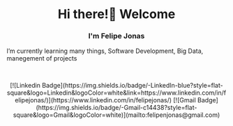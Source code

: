 <h1 align="center">Hi there!👋 Welcome</h1>
<h3 align="center">I'm Felipe Jonas</h3>

I’m currently learning many things, Software Development, Big Data, manegement of projects</p>
<br>
<p align="center"> [![Linkedin Badge](https://img.shields.io/badge/-LinkedIn-blue?style=flat-square&logo=Linkedin&logoColor=white&link=https://www.linkedin.com/in/felipejonas/)](https://www.linkedin.com/in/felipejonas/)
[![Gmail Badge](https://img.shields.io/badge/-Gmail-c14438?style=flat-square&logo=Gmail&logoColor=white)](mailto:felipenjonas@gmail.com)

<!--
**felipenjonas/felipenjonas** is a ✨ _special_ ✨ repository because its `README.md` (this file) appears on your GitHub profile.

Here are some ideas to get you started:

- 🔭 I’m currently working on ...
- 🌱 I’m currently learning ...
- 👯 I’m looking to collaborate on ...
- 🤔 I’m looking for help with ...
- 💬 Ask me about ...
- 📫 How to reach me: ...
- 😄 Pronouns: ...
- ⚡ Fun fact: ...
-->




